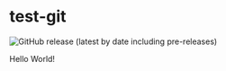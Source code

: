 # test-git

![GitHub release (latest by date including pre-releases)](https://img.shields.io/github/v/release/dnegorov/test-git?include_prereleases&label=Version)

Hello World!
